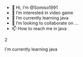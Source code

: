 - 👋 Hi, I’m @Somiso1991
- 👀 I’m interested in video game
- 🌱 I’m currently learning java
- 💞️ I’m looking to collaborate on ...
- 📫 How to reach me in java

<!---
Somiso1991/Somiso1991 is a ✨ special ✨ repository because its `README.md` (this file) appears on your GitHub profile.
You can click the Preview link to take a look at your changes.
--->2
I'm currently learning java

